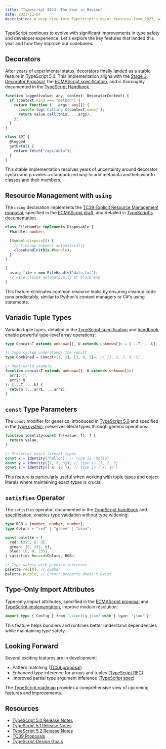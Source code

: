 ```yaml
---
title: "Typescript 2023: The Year in Review"
date: 2023-12-04
description: A deep dive into TypeScript's major features from 2023, with practical examples and implementation details
---
```


TypeScript continues to evolve with significant improvements in type safety and developer experience. Let's explore the key features that landed this year and how they improve our codebases.

## Decorators

After years of experimental status, decorators finally landed as a stable feature in TypeScript 5.0. This implementation aligns with the [Stage 3 Decorator Proposal](https://github.com/tc39/proposal-decorators), the [ECMAScript specification](https://tc39.es/proposal-decorators/), and is thoroughly documented in the [TypeScript Handbook](https://www.typescriptlang.org/docs/handbook/decorators.html).

```typescript
function logged(value: any, context: DecoratorContext) {
  if (context.kind === "method") {
    return function (...args: any[]) {
      console.log(`Calling ${context.name}`);
      return value.call(this, ...args);
    };
  }
}

class API {
  @logged
  getData() {
    return fetch("/api/data");
  }
}
```

This stable implementation resolves years of uncertainty around decorator syntax and provides a standardized way to add metadata and behavior to classes and their members.

## Resource Management with `using`

The `using` declaration implements the [TC39 Explicit Resource Management proposal](https://github.com/tc39/proposal-explicit-resource-management), specified in the [ECMAScript draft](https://tc39.es/proposal-explicit-resource-management/), and detailed in [TypeScript's documentation](https://www.typescriptlang.org/docs/handbook/release-notes/typescript-5-2.html#using-declarations-and-explicit-resource-management).

```typescript
class FileHandle implements Disposable {
  #handle: number;
  
  [Symbol.dispose]() {
    // Cleanup happens automatically
    closeHandle(this.#handle);
  }
}

{
  using file = new FileHandle("data.txt");
  // File closes automatically at block end
}
```

This feature eliminates common resource leaks by ensuring cleanup code runs predictably, similar to Python's context managers or C#'s using statements.

## Variadic Tuple Types

Variadic tuple types, detailed in the [TypeScript specification](https://github.com/microsoft/TypeScript/pull/39094) and [handbook](https://www.typescriptlang.org/docs/handbook/2/objects.html#tuple-types), enable powerful type-level array operations:

```typescript
type Concat<T extends unknown[], U extends unknown[]> = [...T, ...U];

// Type system understands the result
type Combined = Concat<[1, 2], [3, 4, 5]>; // [1, 2, 3, 4, 5]

// Real-world example
function concat<T extends unknown[], U extends unknown[]>(
  arr1: T,
  arr2: U
): [...T, ...U] {
  return [...arr1, ...arr2];
}
```

## `const` Type Parameters

The `const` modifier for generics, introduced in [TypeScript 5.0](https://www.typescriptlang.org/docs/handbook/release-notes/typescript-5-0.html#const-type-parameters) and specified in the [type system](https://github.com/microsoft/TypeScript/pull/51865), preserves literal types through generic operations:

```typescript
function identity<const T>(value: T): T {
  return value;
}

// Preserves exact literal types
const x = identity("hello"); // type is "hello"
const y = identity([1, 2, 3]); // type is [1, 2, 3]
const z = identity({ x: 10 }); // type is { x: 10 }
```

This feature is particularly useful when working with tuple types and object literals where maintaining exact types is crucial.

## `satisfies` Operator

The `satisfies` operator, documented in the [TypeScript handbook](https://www.typescriptlang.org/docs/handbook/release-notes/typescript-4-9.html#the-satisfies-operator) and [specification](https://github.com/microsoft/TypeScript/pull/47920), enables type validation without type widening:

```typescript
type RGB = [number, number, number];
type Colors = "red" | "green" | "blue";

const palette = {
  red: [255, 0, 0],
  green: [0, 255, 0],
  blue: [0, 0, 255],
} satisfies Record<Colors, RGB>;

// Type safety with precise inference
palette.red[0]; // number
palette.purple; // Error: property doesn't exist
```

## Type-Only Import Attributes

Type-only import attributes, specified in the [ECMAScript proposal](https://github.com/tc39/proposal-import-attributes) and [TypeScript implementation](https://www.typescriptlang.org/docs/handbook/release-notes/typescript-5-0.html#import-attributes), improve module resolution:

```typescript
import type { Config } from "./config.json" with { type: "json" };
```

This feature helps bundlers and runtimes better understand dependencies while maintaining type safety.

## Looking Forward

Several exciting features are in development:

- Pattern matching ([TC39 proposal](https://github.com/tc39/proposal-pattern-matching))
- Enhanced type inference for arrays and tuples ([TypeScript RFC](https://github.com/microsoft/TypeScript/issues/54657))
- Improved partial type argument inference ([TypeScript spec](https://github.com/microsoft/TypeScript/pull/54479))

The [TypeScript roadmap](https://github.com/microsoft/TypeScript/wiki/Roadmap) provides a comprehensive view of upcoming features and improvements.

## Resources

- [TypeScript 5.0 Release Notes](https://www.typescriptlang.org/docs/handbook/release-notes/typescript-5-0.html)
- [TypeScript 5.1 Release Notes](https://www.typescriptlang.org/docs/handbook/release-notes/typescript-5-1.html)
- [TypeScript 5.2 Release Notes](https://www.typescriptlang.org/docs/handbook/release-notes/typescript-5-2.html)
- [TC39 Proposals](https://github.com/tc39/proposals)
- [TypeScript Design Goals](https://github.com/microsoft/TypeScript/wiki/TypeScript-Design-Goals)

